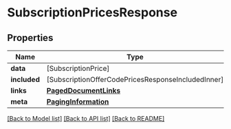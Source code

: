 # SubscriptionPricesResponse

## Properties
Name | Type | Description | Notes
------------ | ------------- | ------------- | -------------
**data** | [SubscriptionPrice] |  | 
**included** | [SubscriptionOfferCodePricesResponseIncludedInner] |  | [optional] 
**links** | [**PagedDocumentLinks**](PagedDocumentLinks.md) |  | 
**meta** | [**PagingInformation**](PagingInformation.md) |  | [optional] 

[[Back to Model list]](../README.md#documentation-for-models) [[Back to API list]](../README.md#documentation-for-api-endpoints) [[Back to README]](../README.md)


